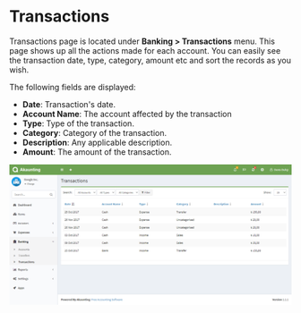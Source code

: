 Transactions
============

Transactions page is located under **Banking > Transactions** menu. This page shows up all the actions made for each account. You can easily see the transaction date, type, category, amount etc and sort the records as you wish.

The following fields are displayed:

- **Date**: Transaction's date.
- **Account Name**: The account	affected by the transaction
- **Type**: Type of the transaction.
- **Category**: Category of the transaction.
- **Description**: Any applicable description.
- **Amount**: The amount of the transaction.

![transfers list](_images/transactions_list.png)
